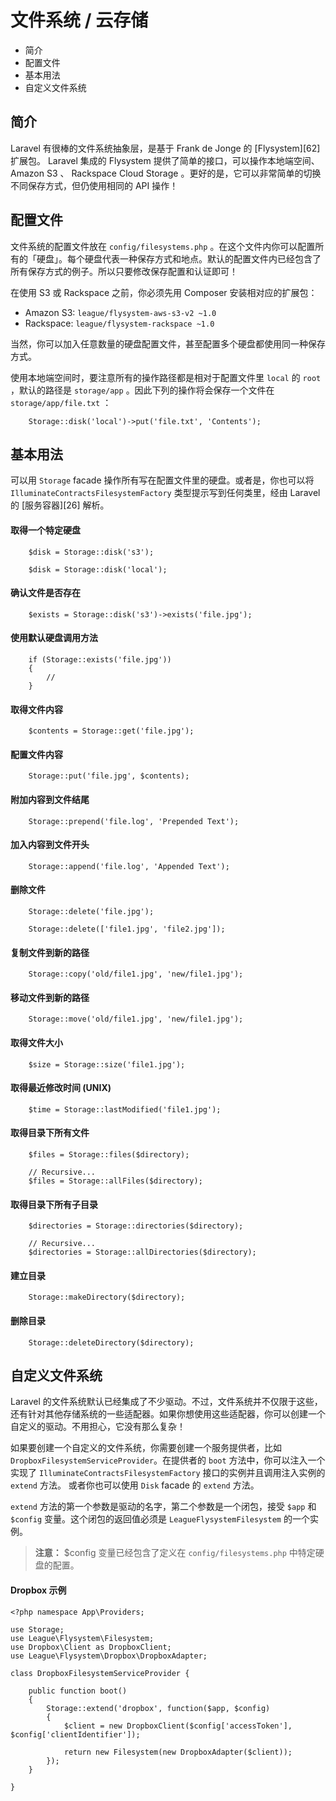 # 文件系统 / 云存储

* 简介
* 配置文件
* 基本用法
* 自定义文件系统

## 简介

Laravel 有很棒的文件系统抽象层，是基于 Frank de Jonge 的 [Flysystem][62] 扩展包。 Laravel 集成的 Flysystem 提供了简单的接口，可以操作本地端空间、 Amazon S3 、 Rackspace Cloud Storage 。更好的是，它可以非常简单的切换不同保存方式，但仍使用相同的 API 操作！

## 配置文件

文件系统的配置文件放在 `config/filesystems.php` 。在这个文件内你可以配置所有的「硬盘」。每个硬盘代表一种保存方式和地点。默认的配置文件内已经包含了所有保存方式的例子。所以只要修改保存配置和认证即可！

在使用 S3 或 Rackspace 之前，你必须先用 Composer 安装相对应的扩展包：

* Amazon S3: `league/flysystem-aws-s3-v2 ~1.0`
* Rackspace: `league/flysystem-rackspace ~1.0`

当然，你可以加入任意数量的硬盘配置文件，甚至配置多个硬盘都使用同一种保存方式。

使用本地端空间时，要注意所有的操作路径都是相对于配置文件里 `local` 的 `root` ，默认的路径是 `storage/app` 。因此下列的操作将会保存一个文件在 `storage/app/file.txt` ：

```
    Storage::disk('local')->put('file.txt', 'Contents');
```
## 基本用法

可以用 `Storage` facade 操作所有写在配置文件里的硬盘。或者是，你也可以将 `IlluminateContractsFilesystemFactory` 类型提示写到任何类里，经由 Laravel 的 [服务容器][26] 解析。

#### 取得一个特定硬盘

```
    $disk = Storage::disk('s3');

    $disk = Storage::disk('local');
```
#### 确认文件是否存在

```
    $exists = Storage::disk('s3')->exists('file.jpg');
```
#### 使用默认硬盘调用方法

```
    if (Storage::exists('file.jpg'))
    {
        //
    }
```
#### 取得文件内容

```
    $contents = Storage::get('file.jpg');
```
#### 配置文件内容

```
    Storage::put('file.jpg', $contents);
```
#### 附加内容到文件结尾

```
    Storage::prepend('file.log', 'Prepended Text');
```
#### 加入内容到文件开头

```
    Storage::append('file.log', 'Appended Text');
```
#### 删除文件

```
    Storage::delete('file.jpg');

    Storage::delete(['file1.jpg', 'file2.jpg']);
```
#### 复制文件到新的路径

```
    Storage::copy('old/file1.jpg', 'new/file1.jpg');
```
#### 移动文件到新的路径

```
    Storage::move('old/file1.jpg', 'new/file1.jpg');
```
#### 取得文件大小

```
    $size = Storage::size('file1.jpg');
```
#### 取得最近修改时间 (UNIX)

```
    $time = Storage::lastModified('file1.jpg');
```
#### 取得目录下所有文件

```
    $files = Storage::files($directory);

    // Recursive...
    $files = Storage::allFiles($directory);
```
#### 取得目录下所有子目录

```
    $directories = Storage::directories($directory);

    // Recursive...
    $directories = Storage::allDirectories($directory);
```
#### 建立目录

```
    Storage::makeDirectory($directory);
```
#### 删除目录

```
    Storage::deleteDirectory($directory);
```
## 自定义文件系统

Laravel 的文件系统默认已经集成了不少驱动。不过，文件系统并不仅限于这些，还有针对其他存储系统的一些适配器。如果你想使用这些适配器，你可以创建一个自定义的驱动。不用担心，它没有那么复杂！

如果要创建一个自定义的文件系统，你需要创建一个服务提供者，比如 `DropboxFilesystemServiceProvider`。在提供者的 `boot` 方法中，你可以注入一个实现了 `IlluminateContractsFilesystemFactory` 接口的实例并且调用注入实例的 `extend` 方法。 或者你也可以使用 `Disk` facade 的 `extend` 方法。

`extend` 方法的第一个参数是驱动的名字，第二个参数是一个闭包，接受 `$app` 和 `$config` 变量。这个闭包的返回值必须是 `LeagueFlysystemFilesystem` 的一个实例。

> **注意：** $config 变量已经包含了定义在 `config/filesystems.php` 中特定硬盘的配置。

#### Dropbox 示例

```
<?php namespace App\Providers;

use Storage;
use League\Flysystem\Filesystem;
use Dropbox\Client as DropboxClient;
use League\Flysystem\Dropbox\DropboxAdapter;

class DropboxFilesystemServiceProvider {

    public function boot()
    {
        Storage::extend('dropbox', function($app, $config)
        {
            $client = new DropboxClient($config['accessToken'], $config['clientIdentifier']);

            return new Filesystem(new DropboxAdapter($client));
        });
    }

}
```